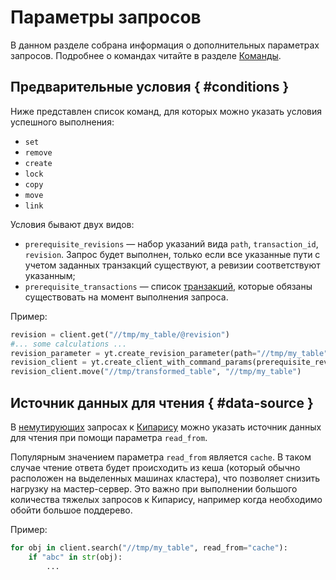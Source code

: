 # Параметры запросов

В данном разделе собрана информация о дополнительных параметрах запросов. Подробнее о командах читайте в разделе [Команды](../../api/commands.md).

## Предварительные условия { #conditions }

Ниже представлен список команд, для которых можно указать условия успешного выполнения:

- `set`
- `remove`
- `create`
- `lock`
- `copy`
- `move`
- `link`

Условия бывают двух видов:

- `prerequisite_revisions` — набор указаний вида `path`, `transaction_id`, `revision`. Запрос будет выполнен, только если все указанные пути с учетом заданных транзакций существуют, а ревизии соответствуют указанным;
- `prerequisite_transactions` — список [транзакций](../../user-guide/storage/transactions.md), которые обязаны существовать на момент выполнения запроса.

Пример:

```python
revision = client.get("//tmp/my_table/@revision")
#... some calculations ...
revision_parameter = yt.create_revision_parameter(path="//tmp/my_table", revision=revision)
revision_client = yt.create_client_with_command_params(prerequisite_revisions=[revision_parameter])
revision_client.move("//tmp/transformed_table", "//tmp/my_table")
```

## Источник данных для чтения { #data-source }

В [немутирующих](../../api/commands.md#concepts) запросах к [Кипарису](../../user-guide/storage/cypress.md) можно указать источник данных для чтения при помощи параметра `read_from`.




Популярным значением параметра `read_from` является `cache`.  В таком случае чтение ответа будет происходить из кеша (который обычно расположен на выделенных машинах кластера), что позволяет снизить нагрузку на мастер-сервер. Это важно при выполнении большого количества тяжелых запросов к Кипарису, например когда необходимо обойти большое поддерево.

Пример:

```python
for obj in client.search("//tmp/my_table", read_from="cache"):
    if "abc" in str(obj):
        ...
```
